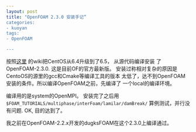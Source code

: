 ```yaml
---
layout: post
title: "OpenFOAM 2.3.0 安装手记“ 
categories:
- kuoyan
tags:
- OpenFOAM

---
```



按照[这里](http://openfoamwiki.net/index.php/Installation/Linux/OpenFOAM-2.3.0/CentOS_SL_RHEL)
的wiki把CentOS从6.4升级到了6.5， 从源代码编译安装
了OpenFOAM-2.3.0. 这是目前OF的官方最新版。
安装过称相对复杂的原因是CentoOS的源里的gcc和Cmake等编译工具的版本
太低了，达不到OpenFOAM安装的条件。所以编译OpenFOAM之前，先编译了
一个local的编译环境。

编译用的是system的OpenMPI。
安装完了之后用`$FOAM_TUTORIALS/multiphase/interFoam/lamilar/damBreak/`
算例测试，并行没有问题. OK, 目的达到了。

我之前在OpenFOAM-2.2.x开发的dugksFOAM在这个2.3.0上编译通过。
